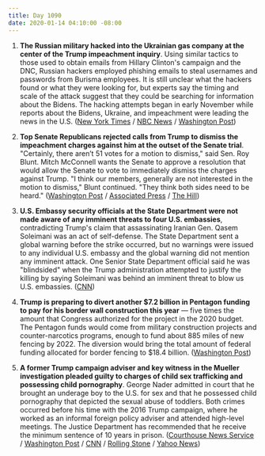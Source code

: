 ```yaml
---
title: Day 1090
date: 2020-01-14 04:10:00 -08:00
---
```


1. **The Russian military hacked into the Ukrainian gas company at the center of the Trump impeachment inquiry**. Using similar tactics to those used to obtain emails from Hillary Clinton's campaign and the DNC, Russian hackers employed phishing emails to steal usernames and passwords from Burisma employees. It is still unclear what the hackers found or what they were looking for, but experts say the timing and scale of the attack suggest that they could be searching for information about the Bidens. The hacking attempts began in early November while reports about the Bidens, Ukraine, and impeachment were leading the news in the U.S. ([New York Times](https://www.nytimes.com/2020/01/13/us/politics/russian-hackers-burisma-ukraine.html) / [NBC News](https://www.nbcnews.com/politics/trump-impeachment-inquiry/russian-spies-hacked-ukrainian-energy-company-center-trump-s-impeachment-n1114906) / [Washington Post](https://www.washingtonpost.com/national-security/russian-spies-hacked-ukrainian-gas-company-at-heart-of-trump-impeachment-trial/2020/01/13/db50b2b0-366c-11ea-bb7b-265f4554af6d_story.html))

2. **Top Senate Republicans rejected calls from Trump to dismiss the impeachment charges against him at the outset of the Senate trial**. "Certainly, there aren’t 51 votes for a motion to dismiss," said Sen. Roy Blunt. Mitch McConnell wants the Senate to approve a resolution that would allow the Senate to vote to immediately dismiss the charges against Trump. "I think our members, generally are not interested in the motion to dismiss," Blunt continued. "They think both sides need to be heard." ([Washington Post](https://www.washingtonpost.com/politics/top-senate-republicans-reject-trumps-renewed-call-for-immediate-dismissal-of-impeachment-charges/2020/01/13/f5cf4a86-3624-11ea-bb7b-265f4554af6d_story.html) / [Associated Press](https://apnews.com/6e5c0f64eadfd10e6850d59a0085d49c) / [The Hill](https://thehill.com/homenews/senate/478080-gop-leadership-there-arent-51-votes-to-dismiss-trump-articles-of-impeachment))

3. **U.S. Embassy security officials at the State Department were not made aware of any imminent threats to four U.S. embassies**, contradicting Trump's claim that assassinating Iranian Gen. Qasem Soleimani was an act of self-defense. The State Department sent a global warning before the strike occurred, but no warnings were issued to any individual U.S. embassy and the global warning did not mention any imminent attack. One Senior State Department official said he was "blindsided" when the Trump administration attempted to justify the killing by saying Soleimani was behind an imminent threat to blow us U.S. embassies. ([CNN](https://www.cnn.com/2020/01/13/politics/state-embassy-threat-iran-blindsideded/index.html))

4. **Trump is preparing to divert another $7.2 billion in Pentagon funding to pay for his border wall construction this year** — five times the amount that Congress authorized for the project in the 2020 budget. The Pentagon funds would come from military construction projects and counter-narcotics programs, enough to fund about 885 miles of new fencing by 2022. The diversion would bring the total amount of federal funding allocated for border fencing to $18.4 billion. ([Washington Post](https://www.washingtonpost.com/immigration/trump-planning-to-divert-additional-72-billion-in-pentagon-funds-for-border-wall/2020/01/13/59080a3a-363d-11ea-bb7b-265f4554af6d_story.html))

5. **A former Trump campaign adviser and key witness in the Mueller investigation pleaded guilty to charges of child sex trafficking and possessing child pornography**. George Nader admitted in court that he brought an underage boy to the U.S. for sex and that he possessed child pornography that depicted the sexual abuse of toddlers. Both crimes occurred before his time with the 2016 Trump campaign, where he worked as an informal foreign policy adviser and attended high-level meetings. The Justice Department has recommended that he receive the minimum sentence of 10 years in prison. ([Courthouse News Service](https://www.courthousenews.com/trump-campaign-adviser-pleads-guilty-to-child-porn-sex-trafficking/) / [Washington Post](https://www.washingtonpost.com/local/public-safety/george-nader-key-witness-in-mueller-probe-pleads-guilty-to-child-sex-charges/2020/01/13/a6824422-f67a-11e9-8cf0-4cc99f74d127_story.html) / [CNN](https://www.cnn.com/2020/01/13/politics/george-nader-plea/index.html) / [Rolling Stone](https://www.rollingstone.com/politics/politics-news/george-nader-trump-associate-mueller-witness-russian-probe-pleads-guilty-child-sex-crimes-937150/) / [Yahoo News](https://news.yahoo.com/mueller-probe-witness-pleads-guilty-202743156.html?guccounter=1&guce_referrer=aHR0cHM6Ly93d3cuZ29vZ2xlLmNvbS8&guce_referrer_sig=AQAAABOqWuEKnI5JIanoJ5UqibVgooEmOQVz6yXbJCqHK85EsoiWpuhtR2APkBQxSdT60360HqhqsBEkYu0rh80hCetuP_RyOMtpi7D8-BS04HJ0tohCfZJuS9RgvGUgIcEPGLpPvwbAUqUk0sLxXtL9wusZ-_nW4EPK42MnyR2G1jAy))
